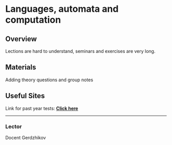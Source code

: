 # Languages, automata and computation

## Overview

Lections are hard to understand, seminars and exercises are very long.

## Materials

Adding theory questions and group notes

## Useful Sites

Link for past year tests: [**Click here**](https://store.fmi.uni-sofia.bg/fmi/logic/eai.html)


---
### Lector
Docent Gerdzhikov
